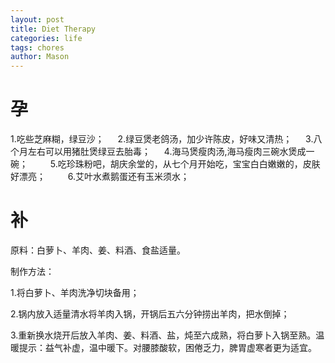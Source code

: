```yaml
---
layout: post
title: Diet Therapy
categories: life
tags: chores
author: Mason
---
```


# 孕

1.吃些芝麻糊，绿豆沙； 　
2.绿豆煲老鸽汤，加少许陈皮，好味又清热； 　
3.八个月左右可以用猪肚煲绿豆去胎毒； 　
4.海马煲瘦肉汤,海马瘦肉三碗水煲成一碗； 　　
5.吃珍珠粉吧，胡庆余堂的，从七个月开始吃，宝宝白白嫩嫩的，皮肤好漂亮； 　　
6.艾叶水煮鹅蛋还有玉米须水；

# 补

原料：白萝卜、羊肉、姜、料酒、食盐适量。

制作方法：

1.将白萝卜、羊肉洗净切块备用；

2.锅内放入适量清水将羊肉入锅，开锅后五六分钟捞出羊肉，把水倒掉；

3.重新换水烧开后放入羊肉、姜、料酒、盐，炖至六成熟，将白萝卜入锅至熟。温暖提示：益气补虚，温中暖下。对腰膝酸软，困倦乏力，脾胃虚寒者更为适宜。
